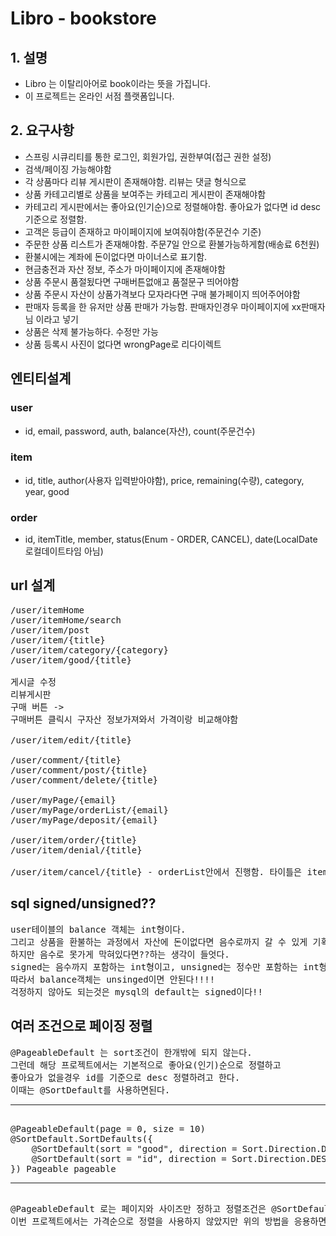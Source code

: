 # Libro - bookstore

## 1. 설명
* Libro 는 이탈리아어로 book이라는 뜻을 가집니다.
* 이 프로젝트는 온라인 서점 플랫폼입니다.

## 2. 요구사항
* 스프링 시큐리티를 통한 로그인, 회원가입, 권한부여(접근 권한 설정)
* 검색/페이징 가능해야함
* 각 상품마다 리뷰 게시판이 존재해야함. 리뷰는 댓글 형식으로
* 상품 카테고리별로 상품을 보여주는 카테고리 게시판이 존재해야함
* 카테고리 게시판에서는 좋아요(인기순)으로 정렬해야함. 좋아요가 없다면 id desc 기준으로 정렬함.
* 고객은 등급이 존재하고 마이페이지에 보여줘야함(주문건수 기준)
* 주문한 상품 리스트가 존재해야함. 주문7일 안으로 환불가능하게함(배송료 6천원)
* 환불시에는 계좌에 돈이없다면 마이너스로 표기함.
* 현금충전과 자산 정보, 주소가 마이페이지에 존재해야함
* 상품 주문시 품절됬다면 구매버튼없애고 품절문구 띄어야함
* 상품 주문시 자산이 상품가격보다 모자라다면 구매 불가페이지 띄어주어야함
* 판매자 등록을 한 유저만 상품 판매가 가능함. 판매자인경우 마이페이지에 xx판매자님 이라고 넣기
* 상품은 삭제 불가능하다. 수정만 가능
* 상품 등록시 사진이 없다면 wrongPage로 리다이렉트

## 엔티티설계
### user
* id, email, password, auth, balance(자산), count(주문건수)
### item
* id, title, author(사용자 입력받아야함), price, remaining(수량), category, year, good
### order
* id, itemTitle, member, status(Enum - ORDER, CANCEL), date(LocalDate 로컬데이트타임 아님)

## url 설계
<pre>
/user/itemHome
/user/itemHome/search 
/user/item/post
/user/item/{title}
/user/item/category/{category}
/user/item/good/{title}

게시글 수정
리뷰게시판
구매 버튼 -> 
구매버튼 클릭시 구자산 정보가져와서 가격이랑 비교해야함

/user/item/edit/{title}

/user/comment/{title}
/user/comment/post/{title}
/user/comment/delete/{title}

/user/myPage/{email}
/user/myPage/orderList/{email}
/user/myPage/deposit/{email}

/user/item/order/{title}
/user/item/denial/{title}

/user/item/cancel/{title} - orderList안에서 진행함. 타이틀은 itemTitle임.
</pre>

## sql signed/unsigned??
<pre>
user테이블의 balance 객체는 int형이다.
그리고 상품을 환불하는 과정에서 자산에 돈이없다면 음수로까지 갈 수 있게 기획했다.
하지만 음수로 못가게 막혀있다면??하는 생각이 들엇다.
signed는 음수까지 포함하는 int형이고, unsigned는 정수만 포함하는 int형이다.
따라서 balance객체는 unsinged이면 안된다!!!!
걱정하지 않아도 되는것은 mysql의 default는 signed이다!!
</pre>

## 여러 조건으로 페이징 정렬
<pre>
@PageableDefault 는 sort조건이 한개밖에 되지 않는다.
그런데 해당 프로젝트에서는 기본적으로 좋아요(인기)순으로 정렬하고
좋아요가 없을경우 id를 기준으로 desc 정렬하려고 한다.
이때는 @SortDefault를 사용하면된다.
<hr>
@PageableDefault(page = 0, size = 10)
@SortDefault.SortDefaults({
    @SortDefault(sort = "good", direction = Sort.Direction.DESC),
    @SortDefault(sort = "id", direction = Sort.Direction.DESC)
}) Pageable pageable
<hr>
@PageableDefault 로는 페이지와 사이즈만 정하고 정렬조건은 @SortDefault로 해주면된다.
이번 프로젝트에서는 가격순으로 정렬을 사용하지 않았지만 위의 방법을 응용하면 간단하게 정렬할 수 있다.
</pre>


